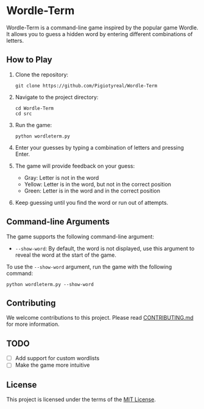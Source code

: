 # Wordle-Term

Wordle-Term is a command-line game inspired by the popular game Wordle. It allows you to guess a hidden word by entering different combinations of letters.

## How to Play

1. Clone the repository:
    ```
    git clone https://github.com/Pigiotyreal/Wordle-Term
    ```

2. Navigate to the project directory:
    ```shell
    cd Wordle-Term
    cd src
    ```

3. Run the game:
    ```shell
    python wordleterm.py
    ```

4. Enter your guesses by typing a combination of letters and pressing Enter.

5. The game will provide feedback on your guess:
    - Gray: Letter is not in the word
    - Yellow: Letter is in the word, but not in the correct position
    - Green: Letter is in the word and in the correct position

6. Keep guessing until you find the word or run out of attempts.

## Command-line Arguments

The game supports the following command-line argument:

- `--show-word`: By default, the word is not displayed, use this argument to reveal the word at the start of the game.

To use the `--show-word` argument, run the game with the following command:
```shell
python wordleterm.py --show-word
```

## Contributing
We welcome contributions to this project. Please read [CONTRIBUTING.md](CONTRIBUTING.md) for more information.

## TODO
- [ ] Add support for custom wordlists
- [ ] Make the game more intuitive

## License
This project is licensed under the terms of the [MIT License](LICENSE).